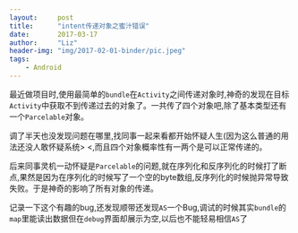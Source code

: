 ```yaml
---
layout:     post
title:      "intent传递对象之蜜汁错误"
date:       2017-03-17
author:     "Liz"
header-img: "img/2017-02-01-binder/pic.jpeg"
tags:
    - Android
---
```


最近做项目时,使用最简单的`bundle`在`Activity`之间传递对象时,神奇的发现在目标`Activity`中获取不到传递过去的对象了。一共传了四个对象吧,除了基本类型还有一个`Parcelable`对象。

调了半天也没发现问题在哪里,找同事一起来看都开始怀疑人生(因为这么普通的用法还没人敢怀疑系统> <,而且四个对象概率性有一两个是可以正常传递的。

后来同事灵机一动怀疑是`Parcelable`的问题,就在序列化和反序列化的时候打了断点,果然是因为在序列化的时候写了一个空的byte数组,反序列化的时候抛异常导致失败。于是神奇的影响了所有对象的传递。

记录一下这个有趣的bug,还发现顺带还发现`AS`一个Bug,调试的时候其实`bundle`的`map`里能读出数据但在`debug`界面却展示为空,以后也不能轻易相信`AS`了





